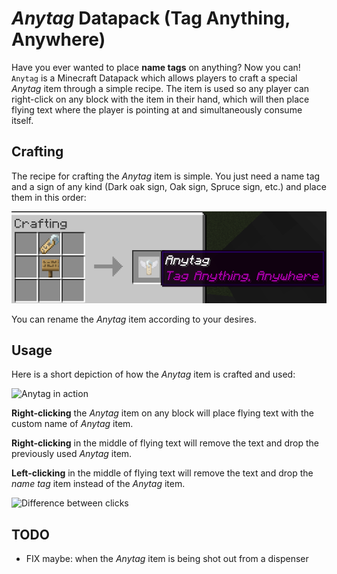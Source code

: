 # *Anytag* Datapack (Tag Anything, Anywhere)

Have you ever wanted to place **name tags** on anything? Now you can! `Anytag` is a Minecraft Datapack which allows players to craft a special *Anytag* item through a simple recipe. The item is used so any player can right-click on any block with the item in their hand, which will then place flying text where the player is pointing at and simultaneously consume itself. 

## Crafting

The recipe for crafting the *Anytag* item is simple. You just need a name tag and a sign of any kind (Dark oak sign, Oak sign, Spruce sign, etc.) and place them in this order:

![Crafting recipe](assets/crafting.png "Crafting the Anytag item")

You can rename the *Anytag* item according to your desires.

## Usage

Here is a short depiction of how the *Anytag* item is crafted and used:

![Anytag in action](assets/usage_high_res.gif "Using the Anytag item")

**Right-clicking** the *Anytag* item on any block will place flying text with the custom name of *Anytag* item. 

**Right-clicking** in the middle of flying text will remove the text and drop the previously used *Anytag* item.

**Left-clicking** in the middle of flying text will remove the text and drop the *name tag* item instead of the *Anytag* item.

![Difference between clicks](assets/clicking_usage_high_res.gif "Using the Anytag item")

## TODO 

- FIX maybe: when the *Anytag* item is being shot out from a dispenser